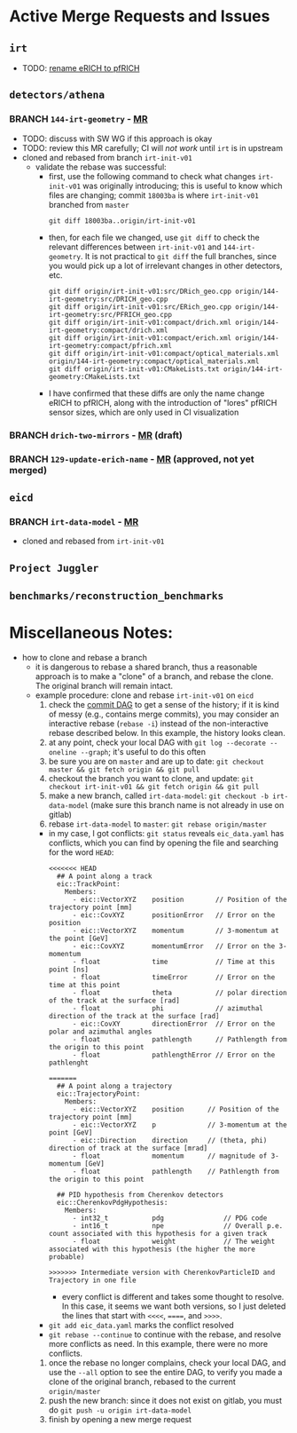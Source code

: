 # Active Merge Requests and Issues

## `irt`
- TODO: [rename eRICH to pfRICH](https://eicweb.phy.anl.gov/EIC/irt/-/issues/6)

## `detectors/athena`
### BRANCH `144-irt-geometry` - [MR](https://eicweb.phy.anl.gov/EIC/detectors/athena/-/merge_requests/331)
- TODO: discuss with SW WG if this approach is okay
- TODO: review this MR carefully; CI will *not work* until `irt` is in upstream
- cloned and rebased from branch `irt-init-v01`
  - validate the rebase was successful:
    - first, use the following command to check what changes `irt-init-v01` was originally introducing; this is useful to know which files are changing; commit `18003ba` is where `irt-init-v01` branched from `master` 
      ```
      git diff 18003ba..origin/irt-init-v01
      ```
    - then, for each file we changed, use `git diff` to check the relevant differences between `irt-init-v01` and `144-irt-geometry`. It is not practical to `git diff` the full branches, since you would pick up a lot of irrelevant changes in other detectors, etc.
      ```
      git diff origin/irt-init-v01:src/DRich_geo.cpp origin/144-irt-geometry:src/DRICH_geo.cpp
      git diff origin/irt-init-v01:src/ERich_geo.cpp origin/144-irt-geometry:src/PFRICH_geo.cpp
      git diff origin/irt-init-v01:compact/drich.xml origin/144-irt-geometry:compact/drich.xml
      git diff origin/irt-init-v01:compact/erich.xml origin/144-irt-geometry:compact/pfrich.xml
      git diff origin/irt-init-v01:compact/optical_materials.xml origin/144-irt-geometry:compact/optical_materials.xml
      git diff origin/irt-init-v01:CMakeLists.txt origin/144-irt-geometry:CMakeLists.txt
      ```
    - I have confirmed that these diffs are only the name change eRICH to pfRICH, along with the introduction of "lores" pfRICH sensor sizes, which are only used in CI visualization
### BRANCH `drich-two-mirrors` - [MR](https://eicweb.phy.anl.gov/EIC/detectors/athena/-/merge_requests/260) (draft)
### BRANCH `129-update-erich-name` - [MR](https://eicweb.phy.anl.gov/EIC/detectors/athena/-/merge_requests/328) (approved, not yet merged)

## `eicd`
### BRANCH `irt-data-model` - [MR](https://eicweb.phy.anl.gov/EIC/eicd/-/merge_requests/70)
- cloned and rebased from `irt-init-v01`

## `Project Juggler`

## `benchmarks/reconstruction_benchmarks`

# Miscellaneous Notes:
- how to clone and rebase a branch
  - it is dangerous to rebase a shared branch, thus a reasonable approach is to make a "clone" of a branch, and rebase the clone. The original branch will remain intact.
  - example procedure: clone and rebase `irt-init-v01` on `eicd`
    1. check the [commit DAG](https://eicweb.phy.anl.gov/EIC/eicd/-/network/master) to get a sense of the history; if it is kind of messy (e.g., contains merge commits), you may consider an interactive rebase (`rebase -i`) instead of the non-interactive rebase described below. In this example, the history looks clean.
    1. at any point, check your local DAG with `git log --decorate --oneline --graph`; it's useful to do this often
    1. be sure you are on `master` and are up to date: `git checkout master && git fetch origin && git pull`
    1. checkout the branch you want to clone, and update: `git checkout irt-init-v01 && git fetch origin && git pull`
    1. make a new branch, called `irt-data-model`: `git checkout -b irt-data-model` (make sure this branch name is not already in use on gitlab)
    1. rebase `irt-data-model` to `master`: `git rebase origin/master`
      - in my case, I got conflicts: `git status` reveals `eic_data.yaml` has conflicts, which you can find by opening the file and searching for the word `HEAD`:
        ```
        <<<<<<< HEAD
          ## A point along a track
          eic::TrackPoint:
            Members:
              - eic::VectorXYZ    position        // Position of the trajectory point [mm]
              - eic::CovXYZ       positionError   // Error on the position
              - eic::VectorXYZ    momentum        // 3-momentum at the point [GeV]
              - eic::CovXYZ       momentumError   // Error on the 3-momentum
              - float             time            // Time at this point [ns]
              - float             timeError       // Error on the time at this point
              - float             theta           // polar direction of the track at the surface [rad]
              - float             phi             // azimuthal direction of the track at the surface [rad]
              - eic::CovXY        directionError  // Error on the polar and azimuthal angles
              - float             pathlength      // Pathlength from the origin to this point
              - float             pathlengthError // Error on the pathlenght
         
        =======
          ## A point along a trajectory
          eic::TrajectoryPoint:
            Members:
              - eic::VectorXYZ    position      // Position of the trajectory point [mm]
              - eic::VectorXYZ    p             // 3-momentum at the point [GeV]
              - eic::Direction    direction     // (theta, phi) direction of track at the surface [mrad]
              - float             momentum      // magnitude of 3-momentum [GeV]
              - float             pathlength    // Pathlength from the origin to this point

          ## PID hypothesis from Cherenkov detectors
          eic::CherenkovPdgHypothesis:
            Members:
              - int32_t           pdg               // PDG code
              - int16_t           npe               // Overall p.e. count associated with this hypothesis for a given track
              - float             weight            // The weight associated with this hypothesis (the higher the more probable)

        >>>>>>> Intermediate version with CherenkovParticleID and Trajectory in one file
        ```
        - every conflict is different and takes some thought to resolve. In this case, it seems we want both versions, so I just deleted the lines that start with `<<<<`, `====`, and `>>>>`.
      - `git add eic_data.yaml` marks the conflict resolved
      - `git rebase --continue` to continue with the rebase, and resolve more conflicts as need. In this example, there were no more conflicts.
    1. once the rebase no longer complains, check your local DAG, and use the `--all` option to see the entire DAG, to verify you made a clone of the original branch, rebased to the current `origin/master`
    1. push the new branch: since it does not exist on gitlab, you must do `git push -u origin irt-data-model`
    1. finish by opening a new merge request

